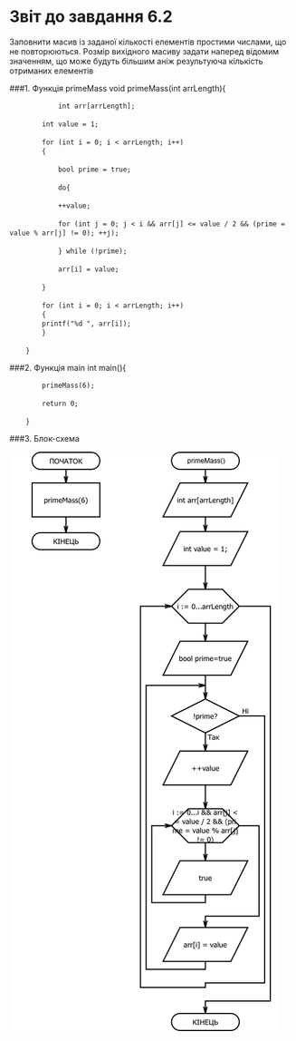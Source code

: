 # Звіт до завдання 6.2

Заповнити масив із заданої кількості елементів простими числами, що не повторюються. Розмір вихідного масиву задати наперед відомим значенням, що може будуть більшим аніж результуюча кількість отриманих елементів

###1. Функція primeMass
		void primeMass(int arrLength){
    
		    	int arr[arrLength];
			
			int value = 1;

			for (int i = 0; i < arrLength; i++)
			{
			
			    bool prime = true;
			    
			    do{
			    
				++value;
				
				for (int j = 0; j < i && arr[j] <= value / 2 && (prime = value % arr[j] != 0); ++j);
				
			    } while (!prime);

			    arr[i] = value;
			    
			}

		    for (int i = 0; i < arrLength; i++)
		    {
			printf("%d ", arr[i]);
		    }
		    
		}

###2. Функція main
		int main(){

		    
		    primeMass(6);

		    return 0;
			
		}
###3. Блок-схема

![](block-schemes/lab06/secondEx.png)
